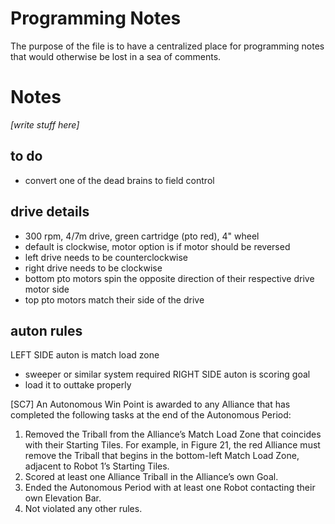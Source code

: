 # Programming Notes

The purpose of the file is to have a centralized place for programming notes that would otherwise be lost in a sea of comments.

# Notes

_[write stuff here]_

## to do
- convert one of the dead brains to field control

## drive details

- 300 rpm, 4/7m drive, green cartridge (pto red), 4" wheel
- default is clockwise, motor option is if motor should be reversed
- left drive needs to be counterclockwise
- right drive needs to be clockwise
- bottom pto motors spin the opposite direction of their respective drive motor side
- top pto motors match their side of the drive

## auton rules

LEFT SIDE auton is match load zone
- sweeper or similar system required
RIGHT SIDE auton is scoring goal
- load it to outtake properly

[SC7] An Autonomous Win Point is awarded to any Alliance that has completed the following tasks at the end of the Autonomous Period:

1. Removed the Triball from the Alliance’s Match Load Zone that coincides with their Starting Tiles. For example, in Figure 21, the red Alliance must remove the Triball that begins in the bottom-left Match Load Zone, adjacent to Robot 1’s Starting Tiles.
2. Scored at least one Alliance Triball in the Alliance’s own Goal.
3. Ended the Autonomous Period with at least one Robot contacting their own Elevation Bar.
4. Not violated any other rules.
 